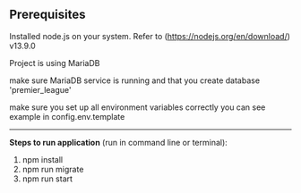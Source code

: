 ## Prerequisites
Installed node.js on your system. Refer to (https://nodejs.org/en/download/) v13.9.0

Project is using MariaDB

make sure MariaDB service is running and that you create database 'premier_league' 

make sure you set up all environment variables correctly you can see example in config.env.template
***

**Steps to run application** (run in command line or terminal):
1. npm install 
2. npm run migrate
3. npm run start









